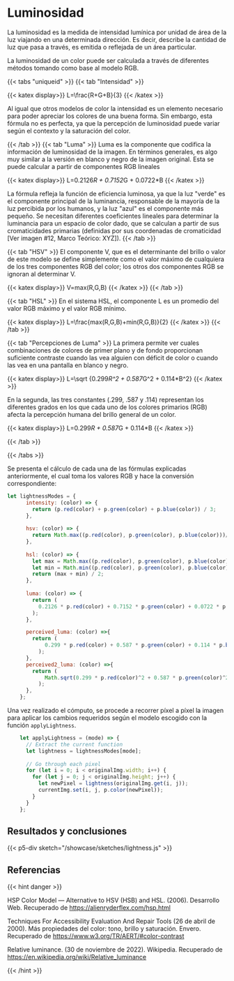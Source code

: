 # Luminosidad

La luminosidad es la medida de intensidad lumínica por unidad de área de la luz viajando en una determinada dirección. Es decir, describe la cantidad de luz que pasa a través, es emitida o reflejada de un área particular.

La luminosidad de un color puede ser calculada a través de diferentes métodos tomando como base al modelo RGB.

{{< tabs "uniqueid" >}}
{{< tab "Intensidad" >}} 

  {{< katex display>}}
      L=\frac{R+G+B}{3}
  {{< /katex >}}

Al igual que otros modelos de color la intensidad es un elemento necesario para poder apreciar
los colores de una buena forma. Sin embargo, esta fórmula no es perfecta, ya que la percepción
de luminosidad puede variar según el contexto y la saturación del color. 


{{< /tab >}}
{{< tab "Luma" >}} 
Luma es la componente que codifica la información de luminosidad de la imagen. En términos generales, es algo muy similar a la versión en blanco y negro de la imagen original. Esta se puede calcular a partir de componentes RGB lineales

  {{< katex display>}}
  L=0.2126*R + 0.7152*G + 0.0722*B
  {{< /katex >}}

La fórmula refleja la función de eficiencia luminosa, ya que la luz "verde" es el componente principal de la luminancia, responsable de la mayoría de la luz percibida por los humanos, y la luz "azul" es el componente más pequeño. Se necesitan diferentes coeficientes lineales para determinar la luminancia para un espacio de color dado, que se calculan a partir de sus cromaticidades primarias (definidas por sus coordenadas de cromaticidad [Ver imagen #12, Marco Teórico: XYZ]).
{{< /tab >}}

{{< tab "HSV" >}}
El componente V, que es el determinante del brillo o valor de este modelo se define simplemente como el valor máximo de cualquiera de los tres componentes RGB del color; los otros dos componentes RGB se ignoran al determinar V.

  {{< katex display>}}
  V=max(R,G,B)
  {{< /katex >}}
{{< /tab >}}

{{< tab "HSL" >}} 
En el sistema HSL, el componente L es un promedio del valor RGB máximo y el valor RGB mínimo. 

  {{< katex display>}}
  L=\frac{max(R,G,B)+min(R,G,B)}{2}
  {{< /katex >}}
{{< /tab >}}

{{< tab "Percepciones de Luma" >}} 
La primera permite ver cuales combinaciones de colores de primer plano y de fondo proporcionan suficiente contraste cuando las vea alguien con déficit de color o cuando las vea en una pantalla en blanco y negro. 

  {{< katex display>}}
  L=\sqrt {0.299*R^2 + 0.587*G^2 + 0.114*B^2}
  {{< /katex >}}

En la segunda, las tres constantes (.299, .587 y .114) representan los diferentes grados en los que cada uno de los colores primarios (RGB) afecta la percepción humana del brillo general de un color.

  {{< katex display>}}
  L=0.299*R + 0.587*G + 0.114*B
  {{< /katex >}}

{{< /tab >}}

{{< /tabs >}}

Se presenta el cálculo de cada una de las fórmulas explicadas anteriormente, el cual toma los valores RGB y hace la conversión correspondiente:

```js
let lightnessModes = {
      intensity: (color) => {
        return (p.red(color) + p.green(color) + p.blue(color)) / 3;
      },
  
      hsv: (color) => {
        return Math.max((p.red(color), p.green(color), p.blue(color)))/0.255;
      },
  
      hsl: (color) => {
        let max = Math.max((p.red(color), p.green(color), p.blue(color)));
        let min = Math.min((p.red(color), p.green(color), p.blue(color)));
        return (max + min) / 2;
      },
  
      luma: (color) => {
        return (
          0.2126 * p.red(color) + 0.7152 * p.green(color) + 0.0722 * p.blue(color)
        );
      },

      perceived_luma: (color) =>{
        return (
            0.299 * p.red(color) + 0.587 * p.green(color) + 0.114 * p.blue(color)
          );
      },
      perceived2_luma: (color) =>{
        return (
            Math.sqrt(0.299 * p.red(color)^2 + 0.587 * p.green(color)^2 + 0.114 * p.blue(color)^2)
          );
      },
    };
```

Una vez realizado el cómputo, se procede a recorrer píxel a píxel la imagen para aplicar los cambios requeridos según el modelo escogido con la función `applyLightness`.


```js
    let applyLightness = (mode) => {
      // Extract the current function
      let lightness = lightnessModes[mode];
  
      // Go through each pixel
      for (let i = 0; i < originalImg.width; i++) {
        for (let j = 0; j < originalImg.height; j++) {
          let newPixel = lightness(originalImg.get(i, j));
          currentImg.set(i, j, p.color(newPixel));
        }
      }
    };
```
## Resultados y conclusiones

{{< p5-div sketch="/showcase/sketches/lightness.js" >}}

## Referencias

{{< hint danger >}}
 
HSP Color Model — Alternative to HSV (HSB) and HSL. (2006). Desarrollo Web. Recuperado de https://alienryderflex.com/hsp.html

Techniques For Accessibility Evaluation And Repair Tools (26 de abril de 2000). Más propiedades del color: tono, brillo y saturación. Envero. Recuperado de https://www.w3.org/TR/AERT/#color-contrast

Relative luminance. (30 de noviembre de 2022). Wikipedia. Recuperado de https://en.wikipedia.org/wiki/Relative_luminance

{{< /hint >}}




